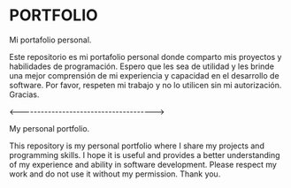 # PORTFOLIO
Mi portafolio personal.

Este repositorio es mi portafolio personal donde comparto mis proyectos y habilidades de programación. Espero que les sea de utilidad y les brinde una mejor comprensión de mi experiencia y capacidad en el desarrollo de software. Por favor, respeten mi trabajo y no lo utilicen sin mi autorización. Gracias.


<-------------------------------------->


My personal portfolio.

This repository is my personal portfolio where I share my projects and programming skills. I hope it is useful and provides a better understanding of my experience and ability in software development. Please respect my work and do not use it without my permission. Thank you.
